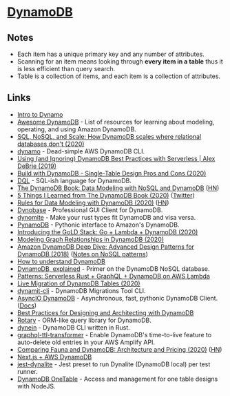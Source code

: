 # [DynamoDB](https://aws.amazon.com/dynamodb)

## Notes

- Each item has a unique primary key and any number of attributes.
- Scanning for an item means looking through **every item in a table** thus it is less efficient than query search.
- Table is a collection of items, and each item is a collection of attributes.

## Links

- [Intro to Dynamo](https://gist.github.com/jlafon/d8f91086e3d00c4bff3b)
- [Awesome DynamoDB](https://github.com/alexdebrie/awesome-dynamodb) - List of resources for learning about modeling, operating, and using Amazon DynamoDB.
- [SQL, NoSQL, and Scale: How DynamoDB scales where relational databases don't (2020)](https://www.alexdebrie.com/posts/dynamodb-no-bad-queries/)
- [dynamo](https://github.com/glassechidna/dynamo) - Dead-simple AWS DynamoDB CLI.
- [Using (and Ignoring) DynamoDB Best Practices with Serverless | Alex DeBrie (2019)](https://acloud.guru/series/serverlessconf-nyc-2019/view/dynamodb-best-practices)
- [Build with DynamoDB - Single-Table Design Pros and Cons (2020)](https://www.twitch.tv/videos/544223958)
- [DQL](https://github.com/stevearc/dql) - SQL-ish language for DynamoDB.
- [The DynamoDB Book: Data Modeling with NoSQL and DynamoDB](https://www.dynamodbbook.com/) ([HN](https://news.ycombinator.com/item?id=23193093))
- [5 Things I Learned from The DynamoDB Book (2020)](https://www.swyx.io/writing/dynamodb-book/) ([Twitter](https://twitter.com/swyx/status/1247585165766832128))
- [Rules for Data Modeling with DynamoDB (2020)](https://www.trek10.com/blog/the-ten-rules-for-data-modeling-with-dynamodb) ([HN](https://news.ycombinator.com/item?id=22813908))
- [Dynobase](https://dynobase.dev/) - Professional GUI Client for DynamoDB.
- [dynomite](https://github.com/softprops/dynomite) - Make your rust types fit DynamoDB and visa versa.
- [PynamoDB](https://github.com/pynamodb/PynamoDB) - Pythonic interface to Amazon's DynamoDB.
- [Introducing the GoLD Stack: Go + Lambda + DynamoDB (2020)](https://dev.to/prozz/introduction-to-the-gold-stack-5b66)
- [Modeling Graph Relationships in DynamoDB (2020)](https://medium.com/developing-koan/modeling-graph-relationships-in-dynamodb-c06141612a70)
- [Amazon DynamoDB Deep Dive: Advanced Design Patterns for DynamoDB (2018)](https://www.youtube.com/watch?v=HaEPXoXVf2k) ([Notes on NoSQL patterns](https://github.com/dideler/notes/blob/master/nosql-patterns.md))
- [How to understand DynamoDB](https://consulting.0x4447.com/articles/how_to/how-to-understand-dynamodb.html)
- [DynamoDB, explained](https://www.dynamodbguide.com/) - Primer on the DynamoDB NoSQL database.
- [Patterns: Serverless Rust + GraphQL + DynamoDB on AWS Lambda](https://github.com/codetalkio/patterns-serverless-rust)
- [Live Migration of DynamoDB Tables (2020)](https://codetalk.io/posts/2020-03-19-Live-Migration-of-DynamoDB-Tables.html)
- [dynamit-cli](https://github.com/floydspace/dynamodb-migrations-tool) - DynamoDB Migrations Tool CLI.
- [AsyncIO DynamoDB](https://github.com/HENNGE/aiodynamo) - Asynchronous, fast, pythonic DynamoDB Client. ([Docs](https://aiodynamo.readthedocs.io/en/latest/))
- [Best Practices for Designing and Architecting with DynamoDB](https://docs.aws.amazon.com/amazondynamodb/latest/developerguide/best-practices.html)
- [Rotary](https://github.com/akkoro/rotary) - ORM-like query library for DynamoDB.
- [dynein](https://github.com/awslabs/dynein) - DynamoDB CLI written in Rust.
- [graphql-ttl-transformer](https://github.com/flogy/graphql-ttl-transformer) - Enable DynamoDB's time-to-live feature to auto-delete old entries in your AWS Amplify API.
- [Comparing Fauna and DynamoDB: Architecture and Pricing (2020)](https://fauna.com/blog/comparing-fauna-and-dynamodb) ([HN](https://news.ycombinator.com/item?id=25363056))
- [Next.js + AWS DynamoDB](https://github.com/leerob/nextjs-aws-dynamodb)
- [jest-dynalite](https://github.com/freshollie/jest-dynalite) - Jest preset to run Dynalite (DynamoDB local) per test runner.
- [DynamoDB OneTable](https://github.com/sensedeep/dynamodb-onetable) - Access and management for one table designs with NodeJS.
